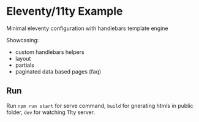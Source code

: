 # Eleventy/11ty Example

Minimal eleventy configuration with handlebars template engine

Showcasing:

- custom handlebars helpers
- layout
- partials
- paginated data based pages (faq)


## Run

Run `npm run start` for serve command, `build` for gnerating htmls in public folder, `dev` for watching 11ty server.
